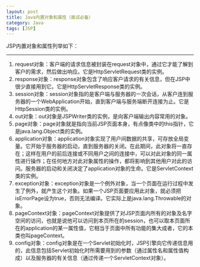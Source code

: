 ```yaml
---
layout: post
title: Java内置对象和属性（面试必备）
category: Java
tags: [JSP]
---
```


JSP内置对象和属性列举如下：

---

1. request对象：客户端的请求信息被封装在request对象中，通过它才能了解到客户的需求，然后做出响应。它是HttpServletRequest类的实例。
2. response对象：response对象包含了响应客户请求的有关信息，但在JSP中很少直接用到它。它是HttpServletResponse类的实例。
3. session对象：session对象指的是客户端与服务器的一次会话，从客户连到服务器的一个WebApplication开始，直到客户端与服务端断开连接为止。它是HttpSession类的实例。
4. out对象：out对象是JSPWriter类的实例，是向客户端输出内容常用的对象。
5. page对象：page对象就是指向当前JSP页面本身，有点像类中的this指针，它是java.lang.Object类的实例。
6. application对象：application对象实现了用户间数据的共享，可存放全局变量。它开始于服务器的启动，直到服务器的关闭。在此期间，此对象将一直存在；这样在用户的前后连接或不同用户之间的连接中，可以对此对象的同一属性进行操作；在任何地方对此对象属性的操作，都将影响到其他用户对此的访问。服务器的启动和关闭决定了application对象的生命。它是ServletContext类的实例。
7. exception对象：exception对象是一个例外对象，当一个页面在运行过程中发生了例外，就产生这个对象。如果一个JSP页面要应用此对象，就必须把isErrorPage设为true，否则无法编译。它实际上是java.lang.Throwable的对象。
8. pageContext对象：pageContext对象提供了对JSP页面内所有的对象及名字空间的访问，也就是说他可以访问到本页所在的session，也可以取本页面所在的application的某一属性值，它相当于页面中所有功能的集大成者，它的本类也叫pageContext。
9. config对象：config对象是在一个Servlet初始化时，JSP引擎向它传递信息用的，此信息包括Servlet初始化时所需要用到的参数（通过属性名和属性值构成）以及服务器的有关信息（通过传递一个ServletContext对象）。
